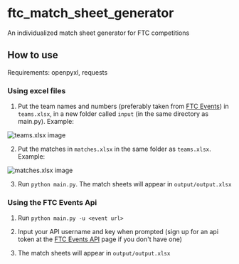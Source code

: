 # ftc_match_sheet_generator

An individualized match sheet generator for FTC competitions

<h2>How to use</h2>

Requirements: openpyxl, requests

<h3>Using excel files</h3>

1. Put the team names and numbers (preferably taken from [FTC Events](https://ftc-events.firstinspires.org/)) in `teams.xlsx`, in a new folder called `input` (in the same directory as main.py). Example:

![teams.xlsx image](https://i.imgur.com/eHSfCl1.png)

2. Put the matches in `matches.xlsx` in the same folder as `teams.xlsx`. Example:

![matches.xlsx image](https://i.imgur.com/DtbWPyf.png)

3. Run `python main.py`. The match sheets will appear in `output/output.xlsx`

<h3>Using the FTC Events Api</h3>

1. Run `python main.py -u <event url>`

2. Input your API username and key when prompted (sign up for an api token at the [FTC Events API](https://frc-events.firstinspires.org/services/API) page if you don't have one)

3. The match sheets will appear in `output/output.xlsx`
